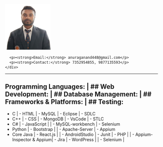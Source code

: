 <div class="container">
  <div class="row">
    <div class="col-md-4">
      <img src="anurag.png" width="150px" height="150" class="img-fluid">
    </div>
    <div class="col-md-8">
     
      <p><strong>Email:</strong> anuraganand448@gmail.com</p>
      <p><strong>Contact:</strong> 7352954855, 9877135593</p>
    </div>
  </div>
</div>



  <hr>

## Programming Languages:   | ## Web Development:      | ## Database Management: | ## Frameworks & Platforms: | ## Testing:
- C                         | - HTML                   | - MySQL                | - Eclipse                  | - SDLC
- C++                       | - CSS                    | - MongoDB              | - VsCode                   | - STLC
- C#                        | - JavaScript             |                        | - MySQL-workbench          | - Selenium
- Python                    | - Bootstrap              |                        | - Apache-Server            | - Appium
- Core Java                 | - React.js               |                        | - AndroidStudio            | - Junit
                            | - PHP                    |                        | - Appium-Inspector & Appium| - Jira
                            | - WordPress              |                        | - Selenium                 |
